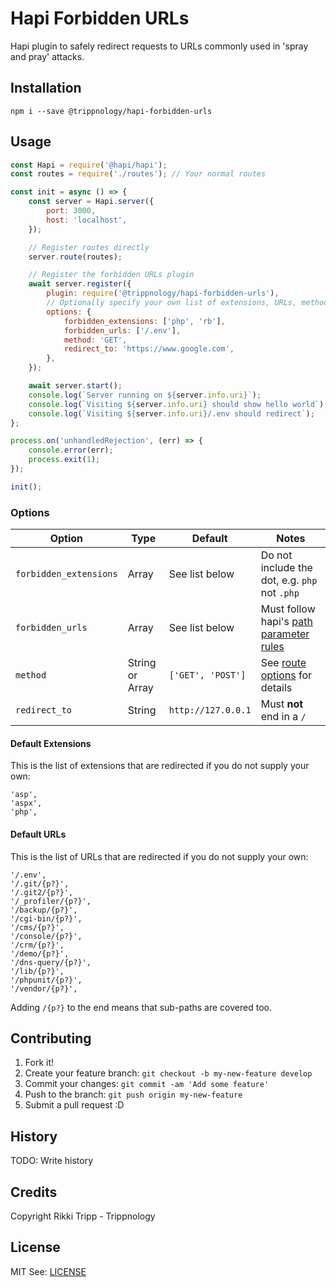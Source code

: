 # Hapi Forbidden URLs

Hapi plugin to safely redirect requests to URLs commonly used in 'spray and pray' attacks.

## Installation

`npm i --save @trippnology/hapi-forbidden-urls`

## Usage

```js
const Hapi = require('@hapi/hapi');
const routes = require('./routes'); // Your normal routes

const init = async () => {
	const server = Hapi.server({
		port: 3000,
		host: 'localhost',
	});

	// Register routes directly
	server.route(routes);

	// Register the forbidden URLs plugin
	await server.register({
		plugin: require('@trippnology/hapi-forbidden-urls'),
		// Optionally specify your own list of extensions, URLs, methods, and target host to redirect to
		options: {
			forbidden_extensions: ['php', 'rb'],
			forbidden_urls: ['/.env'],
			method: 'GET',
			redirect_to: 'https://www.google.com',
		},
	});

	await server.start();
	console.log(`Server running on ${server.info.uri}`);
	console.log(`Visiting ${server.info.uri} should show hello world`);
	console.log(`Visiting ${server.info.uri}/.env should redirect`);
};

process.on('unhandledRejection', (err) => {
	console.error(err);
	process.exit(1);
});

init();
```

### Options

| Option                 | Type            | Default            | Notes                                                                            |
| ---------------------- | --------------- | ------------------ | -------------------------------------------------------------------------------- |
| `forbidden_extensions` | Array           | See list below     | Do not include the dot, e.g. `php` not `.php`                                    |
| `forbidden_urls`       | Array           | See list below     | Must follow hapi's [path parameter rules](https://hapi.dev/api/#path-parameters) |
| `method`               | String or Array | `['GET', 'POST']`  | See [route options](https://hapi.dev/api/#-serverrouteroute) for details         |
| `redirect_to`          | String          | `http://127.0.0.1` | Must **not** end in a `/`                                                        |

#### Default Extensions

This is the list of extensions that are redirected if you do not supply your own:

```
'asp',
'aspx',
'php',
```

#### Default URLs

This is the list of URLs that are redirected if you do not supply your own:

```
'/.env',
'/.git/{p?}',
'/.git2/{p?}',
'/_profiler/{p?}',
'/backup/{p?}',
'/cgi-bin/{p?}',
'/cms/{p?}',
'/console/{p?}',
'/crm/{p?}',
'/demo/{p?}',
'/dns-query/{p?}',
'/lib/{p?}',
'/phpunit/{p?}',
'/vendor/{p?}',
```

Adding `/{p?}` to the end means that sub-paths are covered too.

## Contributing

1. Fork it!
2. Create your feature branch: `git checkout -b my-new-feature develop`
3. Commit your changes: `git commit -am 'Add some feature'`
4. Push to the branch: `git push origin my-new-feature`
5. Submit a pull request :D

## History

TODO: Write history

## Credits

Copyright Rikki Tripp - Trippnology

## License

MIT See: [LICENSE](./LICENSE)
